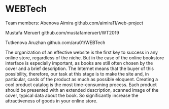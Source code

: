 # WEBTech

Team members: Abenova Aimira github.com/aimira11/web-project

Mustafa Meruert github.com/mustafameruert/WT2019

Tutkenova Aruzhan github.com/aru01/WEBTech

The organization of an effective website is the first key to success in any online store, regardless of the niche. But in the case of the online bookstore interface is especially important, as books are still often chosen by the cover and a brief description. The Internet means that the buyer of this possibility, therefore, our task at this stage is to make the site and, in particular, cards of the product as much as possible eloquent.
Creating a cool product catalog is the most time-consuming process. Each product should be presented with an extended description, scanned image of the cover, typical data about the book. So significantly increase the attractiveness of goods in your online store.
